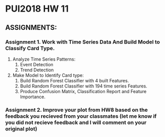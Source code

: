 
# PUI2018 HW 11

## ASSIGNMENTS:

### Assignment 1. Work with Time Series Data And Build Model to Classify Card Type. 
1. Analyze Time Series Patterns:
    1. Event Detection
    2. Trend Detection
2. Make Model to Identify Card type:
    1. Build Random Forest Classifier with 4 built Features.
    2. Build Random Forest Classifier with 194 time series Features.
    3. Produce Confusion Matrix, Classification Report and Feature Importance.
  
### Assignment 2. Improve your plot from HW8 based on the feedback you recieved from your classmates (let me know if you did not recieve feedback and I will comment on your original plot)




